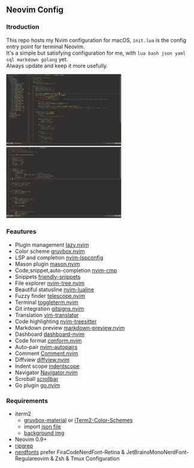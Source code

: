 ## Neovim Config

### Itroduction

This repo hosts my Nvim configuration for macOS, `init.lua` is the config entry point for terminal Neovim.  
It's a simple but satisfying configuration for me, with `lua bash json yaml sql markdown golang` yet.  
Always update and keep it more usefully.

<img src="https://github.com/asang24/nvim/blob/main/demo.png" alt="demo" style="zoom:30%;" />
<img src="https://github.com/asang24/nvim/blob/main/go.png" alt="go" style="zoom:30%;" />

### Feautures

- Plugin management [lazy.nvim](https://github.com/folke/lazy.nvim)
- Color scheme [gruvbox.nvim](https://github.com/ellisonleao/gruvbox.nvim)
- LSP and completion [nvim-lspconfig](https://github.com/neovim/nvim-lspconfig)
- Mason plugin [mason.nvim](https://github.com/williamboman/mason.nvim)
- Code,snippet,auto-completion [nvim-cmp](https://github.com/hrsh7th/nvim-cmp)
- Snippets [friendly-snippets](https://github.com/rafamadriz/friendly-snippets)
- File explorer [nvim-tree.nvim](https://github.com/nvim-tree/nvim-tree.lua)
- Beautiful statusline [nvim-lualine](https://github.com/nvim-lualine/lualine.nvim)
- Fuzzy finder [telescope.nvim](https://github.com/nvim-telescope/telescope.nvim)
- Terminal [toggleterm.nvim](https://github.com/akinsho/toggleterm.nvim)
- Git integration [gitsigns.nvim](https://github.com/lewis6991/gitsigns.nvim)
- Translation [vim-translator](https://github.com/voldikss/vim-translator)
- Code highlighting [nvim-treesitter](https://github.com/nvim-treesitter/nvim-treesitter)
- Markdown preview [markdown-preview.nvim](https://github.com/iamcco/markdown-preview.nvim)
- Dashboard [dashboard-nvim](https://github.com/nvimdev/dashboard-nvim)
- Code format [conform.nvim](https://github.com/stevearc/conform.nvim)
- Auto-pair [nvim-autopairs](https://github.com/windwp/nvim-autopairs)
- Comment [Comment.nvim](https://github.com/numToStr/Comment.nvim)
- Diffview [diffview.nvim](https://github.com/sindrets/diffview.nvim)
- Indent scope [indentscope](https://github.com/echasnovski/mini.indentscope)
- Navigator [Navigator.nvim](https://github.com/numToStr/Navigator.nvim)
- Scroball [scrollbar](https://github.com/petertriho/nvim-scrollbar)
- Go plugin [go.nvim](https://github.com/ray-x/go.nvim)

### Requirements

- iterm2
  - [gruvbox-material](https://github.com/AmmarCodes/gruvbox-material-iterm2) or [iTerm2-Color-Schemes](https://github.com/mbadolato/iTerm2-Color-Schemes)
  - import [json file](https://github.com/asang24/Iterm2-config/blob/main/iterm2.json)
  - [background img](https://github.com/asang24/Iterm2-config/blob/main/backgroud.jpeg)
- Neovim 0.9+
- [ripgrep](https://github.com/BurntSushi/ripgrep)
- [nerdfonts](https://www.nerdfonts.com/font-downloads) prefer FiraCodeNerdFont-Retina & JetBrainsMonoNerdFont-Regulareovim &amp; Zsh &amp; Tmux Configuration

